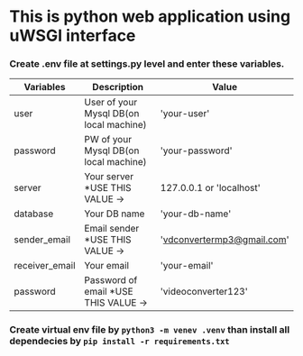 # This is python web application using uWSGI interface


### Create .env file at settings.py level and enter these variables.

|Variables          |Description                            |Value                                                   |
|-------------------|--------------------------------       |--------------------------------------------------------|
|user               |User of your Mysql DB(on local machine)|'your-user'                                             |
|password           |PW of your Mysql DB(on local machine)  |'your-password'                                         |
|server             |Your server *USE THIS VALUE ->         |127.0.0.1 or 'localhost'                                | 
|database           |Your DB name                           |'your-db-name'                                          |
|sender_email       |Email sender *USE THIS VALUE ->        |'vdconvertermp3@gmail.com'                              |
|receiver_email     |Your email                             |'your-email'                                            |
|password           |Password of email  *USE THIS VALUE ->  |'videoconverter123'                                     |

### Create virtual env file by ```python3 -m venev .venv``` than install all dependecies by ```pip install -r requirements.txt```
